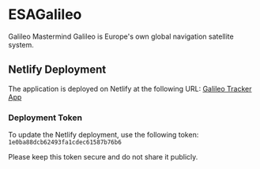 # ESAGalileo
Galileo Mastermind Galileo is Europe's own global navigation satellite system.

## Netlify Deployment
The application is deployed on Netlify at the following URL:
[Galileo Tracker App](http://harmonious-starlight-738369.netlify.app)

### Deployment Token
To update the Netlify deployment, use the following token:
`1e0ba88dcb62493fa1cdec61587b76b6`

Please keep this token secure and do not share it publicly.
